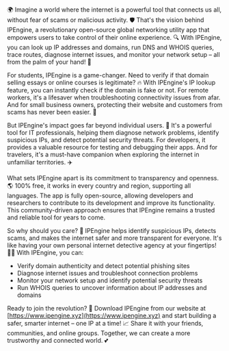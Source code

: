 🌍 Imagine a world where the internet is a powerful tool that connects us all, without fear of scams or malicious activity. 🛡️ That's the vision behind IPEngine, a revolutionary open-source global networking utility app that empowers users to take control of their online experience. 🔍 With IPEngine, you can look up IP addresses and domains, run DNS and WHOIS queries, trace routes, diagnose internet issues, and monitor your network setup – all from the palm of your hand! 📡

For students, IPEngine is a game-changer. Need to verify if that domain selling essays or online courses is legitimate? 🔥 With IPEngine's IP lookup feature, you can instantly check if the domain is fake or not. For remote workers, it's a lifesaver when troubleshooting connectivity issues from afar. And for small business owners, protecting their website and customers from scams has never been easier. 💼

But IPEngine's impact goes far beyond individual users. 🌟 It's a powerful tool for IT professionals, helping them diagnose network problems, identify suspicious IPs, and detect potential security threats. For developers, it provides a valuable resource for testing and debugging their apps. And for travelers, it's a must-have companion when exploring the internet in unfamiliar territories. ✈️

What sets IPEngine apart is its commitment to transparency and openness. 🌎 100% free, it works in every country and region, supporting all languages. The app is fully open-source, allowing developers and researchers to contribute to its development and improve its functionality. This community-driven approach ensures that IPEngine remains a trusted and reliable tool for years to come.

So why should you care? 🤔 IPEngine helps identify suspicious IPs, detects scams, and makes the internet safer and more transparent for everyone. It's like having your own personal internet detective agency at your fingertips! 👮‍♀️ With IPEngine, you can:

* Verify domain authenticity and detect potential phishing sites
* Diagnose internet issues and troubleshoot connection problems
* Monitor your network setup and identify potential security threats
* Run WHOIS queries to uncover information about IP addresses and domains

Ready to join the revolution? 🚀 Download IPEngine from our website at [https://www.ipengine.xyz](https://www.ipengine.xyz) and start building a safer, smarter internet – one IP at a time! 📈 Share it with your friends, communities, and online groups. Together, we can create a more trustworthy and connected world. 💕